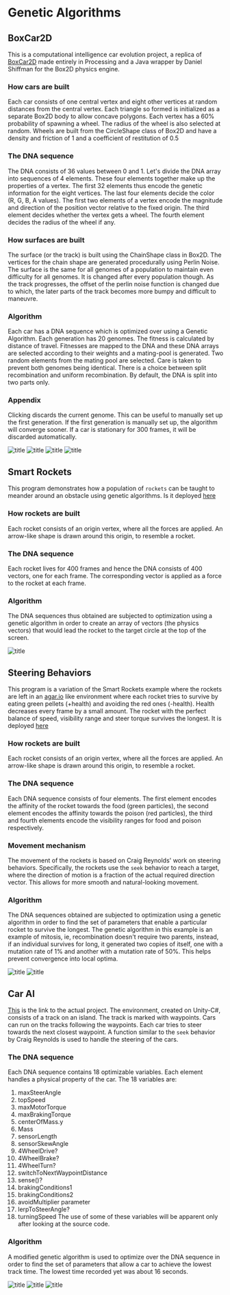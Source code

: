 # Genetic Algorithms

## BoxCar2D

This is a computational intelligence car evolution project, a replica of [BoxCar2D](http://www.boxcar2d.com/) made entirely in Processing and a Java wrapper by Daniel Shiffman for the Box2D physics engine.

### How cars are built
Each car consists of one central vertex and eight other vertices at random distances from the central vertex. Each triangle so formed is  initialized as a separate Box2D body to allow concave polygons. Each vertex has a 60% probability of spawning a wheel. The radius of the wheel is also selected at random. Wheels are built from the CircleShape class of Box2D and have a density and friction of 1 and a coefficient of restitution of 0.5

### The DNA sequence
The DNA consists of 36 values between 0 and 1. Let's divide the DNA array into sequences of 4 elements. These four elements together make up the properties of a vertex. The first 32 elements thus encode the genetic information for the eight vertices. The last four elements decide the color (R, G, B, A values). The first two elements of a vertex encode the magnitude and direction of the position vector relative to the fixed origin. The third element decides whether the vertex gets a wheel. The fourth element decides the radius of the wheel if any.

### How surfaces are built
The surface (or the track) is built using the ChainShape class in Box2D. The vertices for the chain shape are generated procedurally using Perlin Noise. The surface is the same for all genomes of a population to maintain even difficulty for all genomes. It is changed after every population though. As the track progresses, the offset of the perlin noise function is changed due to which, the later parts of the track becomes more bumpy and difficult to maneuvre.

### Algorithm
Each car has a DNA sequence which is optimized over using a Genetic Algorithm. Each generation has 20 genomes. The fitness is calculated by distance of travel. Fitnesses are mapped to the DNA and these DNA arrays are selected according to their weights and a mating-pool is generated. Two random elements from the mating pool are selected. Care is taken to prevent both genomes being identical. There is a choice between split recombination and uniform recombination. By default, the DNA is split into two parts only.

### Appendix
Clicking discards the current genome. This can be useful to manually set up the first generation. If the first generation is manually set up, the algorithm will converge sooner.
If a car is stationary for 300 frames, it will be discarded automatically.

![title](boxCar2D/ss.jpg)
![title](boxCar2D/ss_1.jpg)
![title](boxCar2D/ss_2.jpg)
![title](boxCar2D/ss_3.jpg)

## Smart Rockets

This program demonstrates how a population of `rockets` can be taught to meander around an obstacle using genetic algorithms. Is it deployed [here](https://smart-rockets.firebaseapp.com/)

### How rockets are built
Each rocket consists of an origin vertex, where all the forces are applied. An arrow-like shape is drawn around this origin, to resemble a rocket.

### The DNA sequence
Each rocket lives for 400 frames and hence the DNA consists of 400 vectors, one for each frame. The corresponding vector is applied as a force to the rocket at each frame.

### Algorithm
The DNA sequences thus obtained are subjected to optimization using a genetic algorithm in order to create an array of vectors (the physics vectors) that would lead the rocket to the target circle at the top of the screen.

![title](https://github.com/ad71/Genetic-Algorithms/blob/master/Smart%20Rockets%202/ss.jpg)

## Steering Behaviors

This program is a variation of the Smart Rockets example where the rockets are left in an [agar.io](www.agar.io) like environment where each rocket tries to survive by eating green pellets (+health) and avoiding the red ones (-health). Health decreases every frame by a small amount. The rocket with the perfect balance of speed, visibility range and steer torque survives the longest. It is deployed [here](https://steering-behaviors.firebaseapp.com/)

### How rockets are built
Each rocket consists of an origin vertex, where all the forces are applied. An arrow-like shape is drawn around this origin, to resemble a rocket.

### The DNA sequence
Each DNA sequence consists of four elements. The first element encodes the affinity of the rocket towards the food (green particles), the second element encodes the affinity towards the poison (red particles), the third and fourth elements encode the visibility ranges for food and poison respectively.

### Movement mechanism
The movement of the rockets is based on Craig Reynolds' work on steering behaviors. Specifically, the rockets use the `seek` behavior to reach a target, where the direction of motion is a fraction of the actual required direction vector. This allows for more smooth and natural-looking movement.

### Algorithm
The DNA sequences obtained are subjected to optimization using a genetic algorithm in order to find the set of parameters that enable a particular rocket to survive the longest. The genetic algorithm in this example is an example of mitosis, ie, recombination doesn't require two parents, instead, if an individual survives for long, it generated two copies of itself, one with a mutation rate of 1% and another with a mutation rate of 50%. This helps prevent convergence into local optima.

![title](https://github.com/ad71/Genetic-Algorithms/blob/master/Steering%20Behaviors/ss.jpg)
![title](https://github.com/ad71/Genetic-Algorithms/blob/master/Steering%20Behaviors/ss_1.jpg)

## Car AI

[This](https://github.com/ad71/Unity-Projects-2/tree/master/Car%20AI%20GA) is the link to the actual project.
The environment, created on Unity-C#, consists of a track on an island. The track is marked with waypoints. Cars can run on the tracks following the waypoints. Each car tries to steer towards the next closest waypoint. A function similar to the `seek` behavior by Craig Reynolds is used to handle the steering of the cars.

### The DNA sequence
Each DNA sequence contains 18 optimizable variables. Each element handles a physical property of the car. The 18 variables are:
1. maxSteerAngle
2. topSpeed
3. maxMotorTorque
4. maxBrakingTorque
5. centerOfMass.y
6. Mass
7. sensorLength
8. sensorSkewAngle
9. 4WheelDrive?
10. 4WheelBrake?
11. 4WheelTurn?
12. switchToNextWaypointDistance
13. sense()?
14. brakingConditions1
15. brakingConditions2
16. avoidMultiplier parameter
17. lerpToSteerAngle?
18. turningSpeed
The use of some of these variables will be apparent only after looking at the source code.

### Algorithm
A modified genetic algorithm is used to optimize  over the DNA sequence in order to find the set of parameters that allow a car to achieve the lowest track time. The lowest time recorded yet was about 16 seconds.

![title](https://github.com/ad71/Genetic-Algorithms/blob/master/Car%20AI/ss.jpg)
![title](https://github.com/ad71/Genetic-Algorithms/blob/master/Car%20AI/ss_1.jpg)
![title](https://github.com/ad71/Genetic-Algorithms/blob/master/Car%20AI/ss_2.jpg)